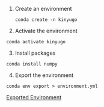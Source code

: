 1. Create an environment
   ```
   conda create -n kinyugo 
   ```
 2. Activate the environment 
   ```
   conda activate kinyugo
   ```
 3. Install packages 
  ```
  conda install numpy
  ```
 4. Export the environment
  ```
  conda env export > environment.yml
  ```
  [Exported Environment](./environment.yml)
